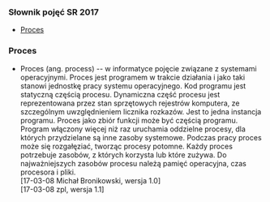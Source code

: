 

### Słownik pojęć SR 2017

* [Proces](#proces)


### Proces

* Proces (ang. process) -- w informatyce pojęcie związane z systemami operacyjnymi. Proces jest programem w trakcie działania  i jako taki stanowi jednostkę pracy systemu operacyjnego. Kod programu jest statyczną częścią procesu. Dynamiczna część procesu jest reprezentowana przez stan sprzętowych rejestrów komputera, ze szczególnym uwzględnieniem licznika rozkazów. Jest to jedna instancja programu. Proces jako zbiór funkcji może być częścią programu. Program włączony więcej niż raz uruchamia oddzielne procesy, dla których przydzielane są inne zasoby systemowe. Podczas pracy proces może się rozgałęziać, tworząc  procesy potomne. Każdy proces potrzebuje zasobów, z których korzysta lub które zużywa. Do najważniejszych zasobów procesu należą pamięć operacyjna, czas procesora i pliki.<br />
[17-03-08 Michał Bronikowski, wersja 1.0]<br />
[17-03-08 zpl, wersja 1.1]<br />





